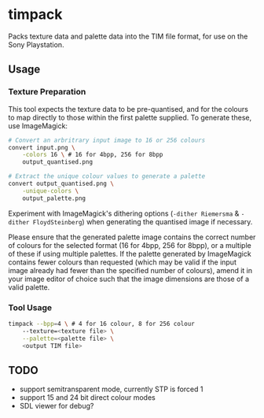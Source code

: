 # timpack

Packs texture data and palette data into the TIM file format, for use on the Sony Playstation.

## Usage

### Texture Preparation

This tool expects the texture data to be pre-quantised, and for the colours to map directly
to those within the first palette supplied. To generate these, use ImageMagick:

```bash
# Convert an arbritrary input image to 16 or 256 colours
convert input.png \
	-colors 16 \ # 16 for 4bpp, 256 for 8bpp
	output_quantised.png

# Extract the unique colour values to generate a palette
convert output_quantised.png \
	-unique-colors \
	output_palette.png
```

Experiment with ImageMagick's dithering options (`-dither Riemersma` & `-dither FloydSteinberg`) when generating the quantised image if necessary.

Please ensure that the generated palette image contains the correct number of colours for the selected format (16 for 4bpp, 256 for 8bpp), or a multiple of these if using multiple palettes. If the palette generated by ImageMagick contains fewer colours than requested (which may be valid if the input image already had fewer than the specified number of colours), amend it in your image editor of choice such that the image dimensions are those of a valid palette.

### Tool Usage

```bash
timpack --bpp=4 \ # 4 for 16 colour, 8 for 256 colour
	--texture=<texture file> \
	--palette=<palette file> \
	<output TIM file>
```
## TODO

- support semitransparent mode, currently STP is forced 1
- support 15 and 24 bit direct colour modes
- SDL viewer for debug?
